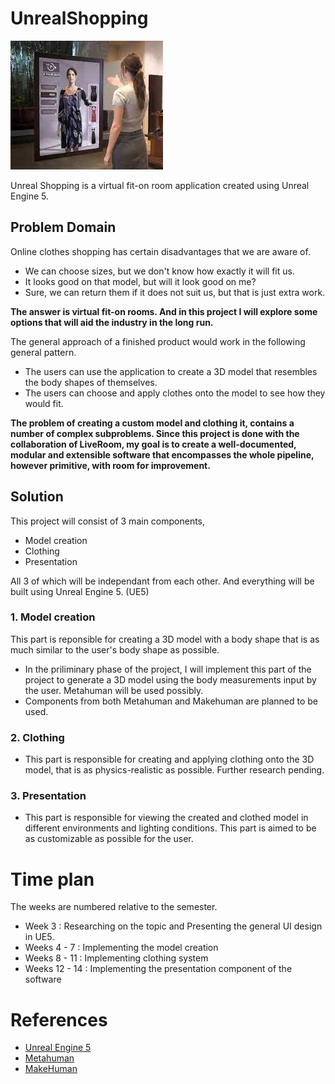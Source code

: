 # UnrealShopping
![Cover](download.jpg)

Unreal Shopping is a virtual fit-on room application created using Unreal Engine 5.

## Problem Domain
Online clothes shopping has certain disadvantages that we are aware of.
* We can choose sizes, but we don't know how exactly it will fit us.
* It looks good on that model, but will it look good on me?
* Sure, we can return them if it does not suit us, but that is just extra work.

__The answer is virtual fit-on rooms. And in this project I will explore some options that will aid the industry in the long run.__

The general approach of a finished product would work in the following general pattern.

* The users can use the application to create a 3D model that resembles the body shapes of themselves.
* The users can choose and apply clothes onto the model to see how they would fit.

__The problem of creating a custom model and clothing it, contains a number of complex subproblems. Since this project is done with the collaboration of LiveRoom, my goal is to create a well-documented, modular and extensible software that encompasses the whole pipeline, however primitive, with room for improvement.__

## Solution

This project will consist of 3 main components,
* Model creation
* Clothing
* Presentation

All 3 of which will be independant from each other. And everything will be built using Unreal Engine 5. (UE5)

### 1. Model creation
This part is reponsible for creating a 3D model with a body shape that is as much similar to the user's body shape as possible.
* In the priliminary phase of the project, I will implement this part of the project to generate a 3D model using the body measurements input by the user. Metahuman will be used possibly.
* Components from both Metahuman and Makehuman are planned to be used.

### 2. Clothing
* This part is responsible for creating and applying clothing onto the 3D model, that is as physics-realistic as possible. Further research pending.

### 3. Presentation
* This part is responsible for viewing the created and clothed model in different environments and lighting conditions. This part is aimed to be as customizable as possible for the user.

# Time plan
The weeks are numbered relative to the semester.

* Week 3 : Researching on the topic and Presenting the general UI design in UE5.
* Weeks 4 - 7 : Implementing the model creation
* Weeks 8 - 11 : Implementing clothing system
* Weeks 12 - 14 : Implementing the presentation component of the software

# References

* [Unreal Engine 5](https://www.unrealengine.com/en-US/unreal-engine-5)
* [Metahuman](https://metahuman.unrealengine.com/)
* [MakeHuman](http://www.makehumancommunity.org/)
